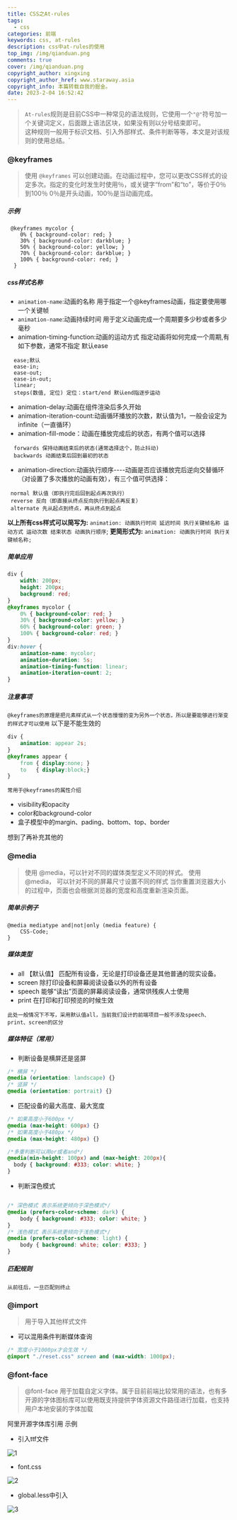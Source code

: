 ```yaml
---
title: CSS之At-rules
tags: 
  - css
categories: 前端
keywords: css, at-rules
description: css中at-rules的使用
top_img: /img/qianduan.png
comments: true
cover: /img/qianduan.png
copyright_author: xingxing
copyright_author_href: www.staraway.asia
copyright_info: 本篇转载自我的掘金。
date: 2023-2-04 16:52:42
---
```



> `At-rules`规则是目前CSS中一种常见的语法规则，它使用一个`"@"`符号加一个关键词定义，后面跟上语法区块，如果没有则以分号结束即可。  
这种规则一般用于标识文档、引入外部样式、条件判断等等，本文是对该规则的使用总结。`

### @keyframes
> 使用 `@keyframes` 可以创建动画。在动画过程中，您可以更改CSS样式的设定多次。指定的变化时发生时使用％，或关键字“from”和“to”，等价于0％到100％  0％是开头动画，100％是当动画完成。

##### 示例
```
 @keyframes mycolor {
    0% { background-color: red; }
    30% { background-color: darkblue; }
    50% { background-color: yellow; }
    70% { background-color: darkblue; }
    100% { background-color: red; }
  }
```

##### css样式名称
- `animation-name`:动画的名称 用于指定一个@keyframes动画，指定要使用哪一个关键帧
- `animation-name`:动画持续时间 用于定义动画完成一个周期要多少秒或者多少毫秒
- animation-timing-function:动画的运动方式 指定动画将如何完成一个周期,有如下参数，通常不指定  默认ease
```
  ease;默认
  ease-in;  
  ease-out;
  ease-in-out;
  linear;
  steps(数值, 定位) 定位：start/end 默认end指逐步运动
```
- animation-delay:动画在组件渲染后多久开始
- animation-iteration-count:动画循环播放的次数，默认值为1，一般会设定为infinite（一直循环）
- animation-fill-mode：动画在播放完成后的状态，有两个值可以选择
```
  forwards 保持动画结束后的状态(通常选择这个，防止抖动)
  backwards 动画结束后回到最初的状态
```
- animation-direction:动画执行顺序----动画是否应该播放完后逆向交替循环（对设置了多次播放的动画有效），有三个值可供选择：

```
 normal 默认值（即执行完后回到起点再次执行）
 reverse 反向（即直接从终点反向执行到起点再反复）
 alternate 先从起点到终点，再从终点到起点
```

**以上所有css样式可以简写为:**
`animation: 动画执行时间 延迟时间 执行关键帧名称 运动方式 运动次数 结束状态 动画执行顺序`;
**更简形式为:**
``animation: 动画执行时间 执行关键帧名称;``

##### 简单应用
```css
div { 
	width: 200px;
	height: 200px;
	background: red;
}
@keyframes mycolor {
	0% { background-color: red; }
	30% { background-color: yellow; }
	60% { background-color: green; }
	100% { background-color: red; }
}
div:hover {
	animation-name: mycolor;
	animation-duration: 5s;
	animation-timing-function: linear;
	animation-iteration-count: 2;
}
```
##### 注意事项
`@keyframes的原理是把元素样式从一个状态慢慢的变为另外一个状态，所以是要能够进行渐变的样式才可以使用`
以下是不能生效的
```css
div {
    animation: appear 2s;
}
@keyframes appear {
    from { display:none; }
    to   { display:block;}
}
```
`常用于@keyframes的属性介绍`
- visibility和opacity
- color和background-color
- 盒子模型中的margin、pading、bottom、top、border

想到了再补充其他的

### @media
> 使用 @media，可以针对不同的媒体类型定义不同的样式。
> 使用 @media， 可以针对不同的屏幕尺寸设置不同的样式
> 当你重置浏览器大小的过程中，页面也会根据浏览器的宽度和高度重新渲染页面。

##### 简单示例子
```
@media mediatype and|not|only (media feature) {
    CSS-Code;
}
```
##### 媒体类型
-   all 【默认值】 匹配所有设备，无论是打印设备还是其他普通的现实设备。
-   screen 除打印设备和屏幕阅读设备以外的所有设备
-   speech 能够“读出”页面的屏幕阅读设备，通常供残疾人士使用
-   print 在打印和打印预览的时候生效

`此处一般情况下不写，采用默认值all，当前我们设计的前端项目一般不涉及speech、print、screen的区分`

##### 媒体特征（常用）
- 判断设备是横屏还是竖屏
```css
/* 横屏 */ 
@media (orientation: landscape) {} 
/* 竖屏 */ 
@media (orientation: portrait) {}

```
- 匹配设备的最大高度、最大宽度
```css
/* 如果高度小于600px */ 
@media (max-height: 600px) {}
/* 如果高度小于480px */ 
@media (max-height: 480px) {}

/*多重判断可以用or或者and*/
@media(min-height: 100px) and (max-height: 200px){
  body { background: #333; color: white; }
}

```
- 判断深色模式
```css

/* 深色模式 表示系统更倾向于深色模式*/
@media (prefers-color-scheme: dark) {
    body { background: #333; color: white; }
}
/* 浅色模式 表示系统更倾向于浅色模式*/
@media (prefers-color-scheme: light) {
    body { background: white; color: #333; }
}

```

##### 匹配规则

`从前往后，一旦匹配则终止`

### @import
> 用于导入其他样式文件

- 可以混用条件判断媒体查询
``` css
/* 宽度小于1000px才会生效 */
@import "./reset.css" screen and (max-width: 1000px); 

```

### @font-face
> @font-face 用于加载自定义字体。属于目前前端比较常用的语法，也有多开源的字体图标库可以使用既支持提供字体资源文件路径进行加载，也支持用户本地安装的字体加载

阿里开源字体库引用 示例
- 引入ttf文件


![1](../images/CSS之At-rules-1701680236420.png)
- font.css


![2](../images/CSS之At-rules-1701680245005.png)

- global.less中引入


![3](../images/CSS之At-rules-1701680251744.png)

